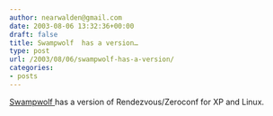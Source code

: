 ```yaml
---
author: nearwalden@gmail.com
date: 2003-08-06 13:32:36+00:00
draft: false
title: Swampwolf  has a version…
type: post
url: /2003/08/06/swampwolf-has-a-version/
categories:
- posts
---
```


[Swampwolf ](//www.swampwolf.com/products/') has a version of Rendezvous/Zeroconf for XP and Linux.



